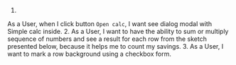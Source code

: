 1.
 As a User, when I click button `Open calc`, I want see dialog modal with Simple calc
inside.
2.
 As a User, I want to have the ability to sum or multiply sequence of numbers and see a
result for each row from the sketch presented below, because it helps me to count my
savings.
3.
 As a User, I want to mark a row background using a checkbox form.
